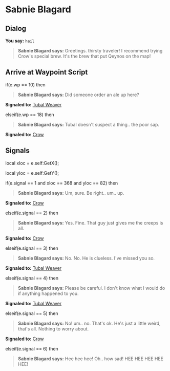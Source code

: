 # Sabnie Blagard


## Dialog


**You say:** `hail`



>**Sabnie Blagard says:** Greetings. thirsty traveler!  I recommend trying Crow's special brew.  It's the brew that put Qeynos on the map!



## Arrive at Waypoint Script


if(e.wp == 10) then


>**Sabnie Blagard says:** Did someone order an ale up here?


**Signaled to:**  [Tubal Weaver](/npc/2062)

elseif(e.wp == 18) then


>**Sabnie Blagard says:** Tubal doesn't suspect a thing.. the poor sap.


**Signaled to:**  [Crow](/npc/2063)




## Signals


local xloc = e.self:GetX();

local yloc = e.self:GetY();


if(e.signal == 1 and xloc == 368 and yloc == 82) then


>**Sabnie Blagard says:** Um, sure. Be right.. um.. up.


**Signaled to:**  [Crow](/npc/2063)

elseif(e.signal == 2) then


>**Sabnie Blagard says:** Yes. Fine. That guy just gives me the creeps is all.


**Signaled to:**  [Crow](/npc/2063)

elseif(e.signal == 3) then


>**Sabnie Blagard says:** No. No. He is clueless. I've missed you so.


**Signaled to:**  [Tubal Weaver](/npc/2062)

elseif(e.signal == 4) then


>**Sabnie Blagard says:** Please be careful. I don't know what I would do if anything happened to you.


**Signaled to:**  [Tubal Weaver](/npc/2062)

elseif(e.signal == 5) then


>**Sabnie Blagard says:** No! um.. no. That's ok. He's just a little weird, that's all. Nothing to worry about.


**Signaled to:**  [Crow](/npc/2063)

elseif(e.signal == 6) then


>**Sabnie Blagard says:** Hee hee hee! Oh.. how sad! HEE HEE HEE HEE HEE!
